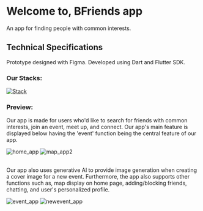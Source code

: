 # Welcome to, BFriends app

An app for finding people with common interests.

## Technical Specifications

Prototype designed with Figma. Developed using Dart and Flutter SDK.

### Our Stacks:

[![Stack](https://skillicons.dev/icons?i=dart,flutter,figma,firebase,gcp,js)]()

### Preview:
Our app is made for users who'd like to search for friends with common interests, join an event, meet up, and connect. Our app's main feature is displayed below having the 'event' function being the central feature of our app.<br>

![home_app](https://github.com/user-attachments/assets/5113b44a-93f1-4dc3-94b4-e7c8d88bc31f) 
![map_app2](https://github.com/user-attachments/assets/3c37cef9-4b80-4ba6-9cd1-c38f0e1fe52d) 

<br>Our app also uses generative AI to provide image generation when creating a cover image for a new event. Furthermore, the app also supports other functions such as, map display on home page, adding/blocking friends, chatting, and user's personalized profile. <br>

![event_app](https://github.com/user-attachments/assets/a229d131-ed76-46cc-abbd-7a03b6d72e5f) 
![newevent_app](https://github.com/user-attachments/assets/5c1c0fe1-cadd-4038-9577-e18d81d6b5a4)
